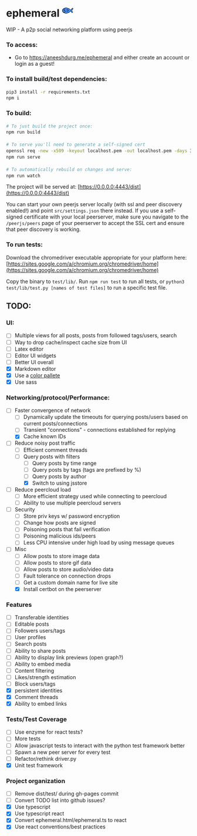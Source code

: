 <h1>
    ephemeral
    <img src="https://raw.githubusercontent.com/aneeshdurg/ephemeral/main/src/assets/logo.png"/>
</h1>

WIP - A p2p social networking platform using peerjs

### To access:

- Go to https://aneeshdurg.me/ephemeral and either create an account or login as a guest!

### To install build/test dependencies:
```bash
pip3 install -r requirements.txt
npm i
```

### To build:
```bash
# To just build the project once:
npm run build

# To serve you'll need to generate a self-signed cert
openssl req -new -x509 -keyout localhost.pem -out localhost.pem -days 365 -nodes
npm run serve

# To automatically rebuild on changes and serve:
npm run watch
```

The project will be served at: [https://0.0.0.0:4443/dist](https://0.0.0.0:4443/dist)

You can start your own peerjs server locally (with ssl and peer
discovery enabled!) and point `src/settings.json` there instead. If you use a
self-signed certificate with your local peerserver, make sure you navigate to
the `/peerjs/peers` page of your peerserver to accept the SSL cert and ensure
that peer discovery is working.

### To run tests:
Download the chromedriver executable appropriate for your platform here:
[https://sites.google.com/a/chromium.org/chromedriver/home](https://sites.google.com/a/chromium.org/chromedriver/home)

Copy the binary to `test/lib/`.
Run `npm run test` to run all tests, or `python3 test/lib/test.py [names of test
files]` to run a specific test file.

## TODO:

### UI:
- [ ] Multiple views for all posts, posts from followed tags/users, search
- [ ] Way to drop cache/inspect cache size from UI
- [ ] Latex editor
- [ ] Editor UI widgets
- [ ] Better UI overall
- [x] Markdown editor
- [x] Use a [color pallete](https://palette.ninja/#26556a-#266a63-#4bc2d0-#348790-#26636a)
- [x] Use sass

### Networking/protocol/Performance:
- [ ] Faster convergence of network
    - [ ] Dynamically update the timeouts for querying posts/users based on
      current posts/connections
    - [ ] Transient "connections" - connections established for replying
    - [x] Cache known IDs
- [ ] Reduce noisy post traffic
    - [ ] Efficient comment threads
    - [ ] Query posts with filters
        - [ ] Query posts by time range
        - [ ] Query posts by tags (tags are prefixed by %)
        - [ ] Query posts by author
        - [x] Switch to using jsstore
- [ ] Reduce peercloud load
    - [ ] More efficient strategy used while connecting to peercloud
    - [ ] Ability to use multiple peercloud servers
- [ ] Security
    - [ ] Store priv keys w/ password encryption
    - [ ] Change how posts are signed
    - [ ] Poisoning posts that fail verification
    - [ ] Poisoning malicious ids/peers
    - [ ] Less CPU intensive under high load by using message queues
- [ ] Misc
    - [ ] Allow posts to store image data
    - [ ] Allow posts to store gif data
    - [ ] Allow posts to store audio/video data
    - [ ] Fault tolerance on connection drops
    - [ ] Get a custom domain name for live site
    - [x] Install certbot on the peerserver

### Features
- [ ] Transferable identities
- [ ] Editable posts
- [ ] Followers users/tags
- [ ] User profiles
- [ ] Search posts
- [ ] Ability to share posts
- [ ] Ability to display link previews (open graph?)
- [ ] Ability to embed media
- [ ] Content filtering
- [ ] Likes/strength estimation
- [ ] Block users/tags
- [x] persistent identities
- [x] Comment threads
- [x] Ability to embed links

### Tests/Test Coverage
- [ ] Use enzyme for react tests?
- [ ] More tests
- [ ] Allow javascript tests to interact with the python test framework better
- [ ] Spawn a new peer server for every test
- [ ] Refactor/rethink driver.py
- [x] Unit test framework

### Project organization
- [ ] Remove dist/test/ during gh-pages commit
- [ ] Convert TODO list into github issues?
- [x] Use typescript
- [x] Use typescript react
- [x] Convert ephemeral.html/ephemeral.ts to react
- [x] Use react conventions/best practices
